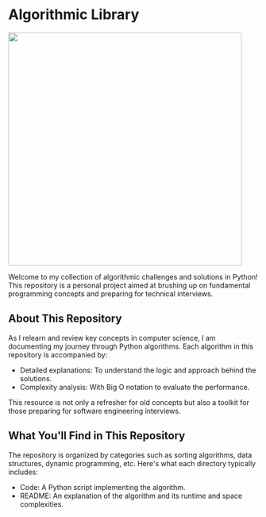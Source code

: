 Algorithmic Library
===================
<img src ="https://github.com/Lucasamorales/Algorithms-/assets/84252450/7bb84658-57aa-448f-a93b-e28c8acff87f" 
        height= "470px">

Welcome to my collection of algorithmic challenges and solutions in Python! This repository is a personal project aimed at brushing up on fundamental programming concepts and preparing for technical interviews.

About This Repository
---------------------

As I relearn and review key concepts in computer science, I am documenting my journey through Python algorithms. Each algorithm in this repository is accompanied by:

-   Detailed explanations: To understand the logic and approach behind the solutions.
-   Complexity analysis: With Big O notation to evaluate the performance.

This resource is not only a refresher for old concepts but also a toolkit for those preparing for software engineering interviews.

What You'll Find in This Repository
-----------------------------------

The repository is organized by categories such as sorting algorithms, data structures, dynamic programming, etc. Here's what each directory typically includes:

-   Code: A Python script implementing the algorithm.
-   README: An explanation of the algorithm and its runtime and space complexities.
